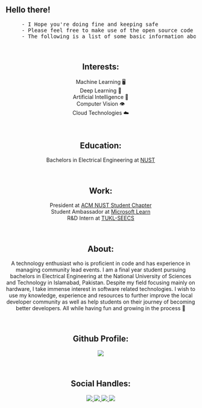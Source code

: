 ## Hello there!
<pre>
     - I Hope you're doing fine and keeping safe
     - Please feel free to make use of the open source code available on my profile
     - The following is a list of some basic information about me if you're interested
</pre>
</br>
<h2 align="Center">Interests: </h2>
<p align="Center">
   Machine Learning 🖥️ </br>
   Deep Learning 🧠 </br>
   Artificial Intelligence 🤖 </br>
   Computer Vision 👁️ </br>
   Cloud Technologies ☁️ </br>
</p>
</br>
<h2 align="Center">Education: </h2>
<p align="Center">
   Bachelors in Electrical Engineering at <a href="https://nust.edu.pk">NUST</a></br>
</p>
</br>
<h2 align="Center">Work: </h2>
<p align="Center">
   President at <a href="https://www.facebook.com/NUST.ACM">ACM NUST Student Chapter</a></br>
   Student Ambassador at <a href="https://docs.microsoft.com/en-us/learn/">Microsoft Learn</a></br>
   R&D Intern at <a href="https://tukl.seecs.nust.edu.pk/">TUKL-SEECS</a></br>
</p>
</br>
<h2 align="Center">About: </h2>
<p align="Center">
   A technology enthusiast who is proficient in code and has experience in managing community lead events. I am a final year student pursuing bachelors in Electrical Engineering at the National University of Sciences and Technology in Islamabad, Pakistan. Despite my field focusing mainly on hardware, I take immense interest in software related technologies. I wish to use my knowledge, experience and resources to further improve the local developer community as well as help students on their journey of becoming better developers. All while having fun and growing in the process 🥂
</p>
</br>
<h2 align="Center">Github Profile: </h2>
<p align="Center" >
  <a href="https://github.com/anuraghazra/github-readme-stats"> 
    <img  src="https://github-readme-stats.vercel.app/api?username=MuizAlvi&show_icons=true"/>
  </a>
</p>
</br>
<h2 align="Center">Social Handles: </h2>
<p align="Center">
   <a href="https://www.facebook.com/muiz.alvi.10">
    <img src="https://img.shields.io/badge/Facebook-MuizAlvi-blue">
  </a>
   <a href="https://www.linkedin.com/in/muiz-alvi-a85a74170/">
    <img src="https://img.shields.io/badge/Linkedin-MuizAlvi-yellow">
  </a>
   <a href="https://www.twitter.com/muizalvi/">
    <img src="https://img.shields.io/badge/Twitter-MuizAlvi-lightblue">
  </a> 
   <a href="https://dev.to/muizalvi">
    <img src="https://img.shields.io/badge/Blogs-MuizAlvi-black">
  </a>
</p>

<!--
**MuizAlvi/MuizAlvi** is a ✨ _special_ ✨ repository because its `README.md` (this file) appears on your GitHub profile.

Here are some ideas to get you started:

- 🔭 I’m currently working on ...
- 🌱 I’m currently learning ...
- 👯 I’m looking to collaborate on ...
- 🤔 I’m looking for help with ...
- 💬 Ask me about ...
- 📫 How to reach me: ...
- 😄 Pronouns: ...
- ⚡ Fun fact: ...
-->
